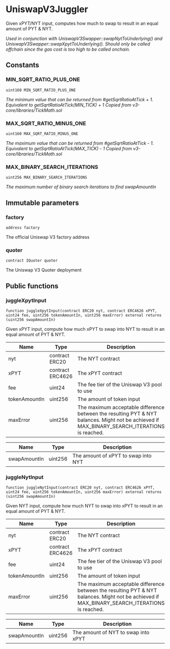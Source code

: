 # UniswapV3Juggler

Given xPYT/NYT input, computes how much to swap to result in
an equal amount of PYT & NYT.

_Used in conjunction with UniswapV3Swapper::swapNytToUnderlying() and
UniswapV3Swapper::swapXpytToUnderlying(). Should only be called offchain since
the gas cost is too high to be called onchain._

## Constants

### MIN_SQRT_RATIO_PLUS_ONE

```solidity
uint160 MIN_SQRT_RATIO_PLUS_ONE
```

_The minimum value that can be returned from #getSqrtRatioAtTick + 1. Equivalent to getSqrtRatioAtTick(MIN_TICK) + 1
Copied from v3-core/libraries/TickMath.sol_

### MAX_SQRT_RATIO_MINUS_ONE

```solidity
uint160 MAX_SQRT_RATIO_MINUS_ONE
```

_The maximum value that can be returned from #getSqrtRatioAtTick - 1. Equivalent to getSqrtRatioAtTick(MAX_TICK) - 1
Copied from v3-core/libraries/TickMath.sol_

### MAX_BINARY_SEARCH_ITERATIONS

```solidity
uint256 MAX_BINARY_SEARCH_ITERATIONS
```

_The maximum number of binary search iterations to find swapAmountIn_

## Immutable parameters

### factory

```solidity
address factory
```

The official Uniswap V3 factory address

### quoter

```solidity
contract IQuoter quoter
```

The Uniswap V3 Quoter deployment

## Public functions

### juggleXpytInput

```solidity
function juggleXpytInput(contract ERC20 nyt, contract ERC4626 xPYT, uint24 fee, uint256 tokenAmountIn, uint256 maxError) external returns (uint256 swapAmountIn)
```

Given xPYT input, compute how much xPYT to swap into NYT to result in
an equal amount of PYT & NYT.

| Name | Type | Description |
| ---- | ---- | ----------- |
| nyt | contract ERC20 | The NYT contract |
| xPYT | contract ERC4626 | The xPYT contract |
| fee | uint24 | The fee tier of the Uniswap V3 pool to use |
| tokenAmountIn | uint256 | The amount of token input |
| maxError | uint256 | The maximum acceptable difference between the resulting PYT & NYT balances. Might not be achieved if MAX_BINARY_SEARCH_ITERATIONS is reached. |

| Name | Type | Description |
| ---- | ---- | ----------- |
| swapAmountIn | uint256 | The amount of xPYT to swap into NYT |

### juggleNytInput

```solidity
function juggleNytInput(contract ERC20 nyt, contract ERC4626 xPYT, uint24 fee, uint256 tokenAmountIn, uint256 maxError) external returns (uint256 swapAmountIn)
```

Given NYT input, compute how much NYT to swap into xPYT to result in
an equal amount of PYT & NYT.

| Name | Type | Description |
| ---- | ---- | ----------- |
| nyt | contract ERC20 | The NYT contract |
| xPYT | contract ERC4626 | The xPYT contract |
| fee | uint24 | The fee tier of the Uniswap V3 pool to use |
| tokenAmountIn | uint256 | The amount of token input |
| maxError | uint256 | The maximum acceptable difference between the resulting PYT & NYT balances. Might not be achieved if MAX_BINARY_SEARCH_ITERATIONS is reached. |

| Name | Type | Description |
| ---- | ---- | ----------- |
| swapAmountIn | uint256 | The amount of NYT to swap into xPYT |

